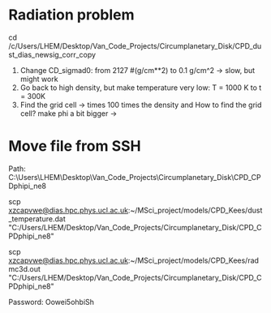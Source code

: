 # Radiation problem

cd /c/Users/LHEM/Desktop/Van_Code_Projects/Circumplanetary_Disk/CPD_dust_dias_newsig_corr_copy


1. Change CD_sigmad0: from 2127 #(g/cm**2) to 0.1 g/cm^2  -> slow, but might work
2. Go back to high density, but make temperature very low: T = 1000 K to t = 300K 
3. Find the grid cell -> times 100 times the density and 
    How to find the grid cell? 
    make phi a bit bigger -> 



# Move file from SSH
Path: C:\Users\LHEM\Desktop\Van_Code_Projects\Circumplanetary_Disk\CPD_CPDphipi_ne8


scp xzcapvwe@dias.hpc.phys.ucl.ac.uk:~/MSci_project/models/CPD_Kees/dust_temperature.dat "C:/Users/LHEM/Desktop/Van_Code_Projects/Circumplanetary_Disk/CPD_CPDphipi_ne8"

scp xzcapvwe@dias.hpc.phys.ucl.ac.uk:~/MSci_project/models/CPD_Kees/radmc3d.out "C:/Users/LHEM/Desktop/Van_Code_Projects/Circumplanetary_Disk/CPD_CPDphipi_ne8"

Password: Oowei5ohbiSh